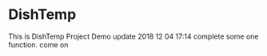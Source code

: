 # DishTemp
This is DishTemp Project Demo
update 2018 12 04 17:14 
complete some one function.
come on
